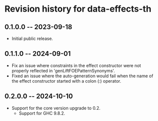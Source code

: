 # Revision history for data-effects-th

## 0.1.0.0 -- 2023-09-18

* Initial public release.

## 0.1.1.0 -- 2024-09-01
* Fix an issue where constraints in the effect constructor were not properly reflected in 'genLiftFOEPatternSynonyms'.
* Fixed an issue where the auto-generation would fail when the name of the effect constructor started with a colon (:) operator.

## 0.2.0.0 -- 2024-10-10
* Support for the core version upgrade to 0.2.
    * Support for GHC 9.8.2.
